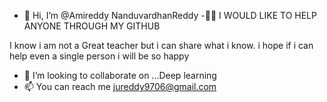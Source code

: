 - 👋 Hi, I’m @Amireddy NanduvardhanReddy
-📝📑
 I WOULD LIKE TO HELP ANYONE THROUGH MY GITHUB

I know i am not a Great teacher but i can share what i know. i hope if i can help even a single person i will be so happy
- 💞️ I’m looking to collaborate on ...Deep learning
- 📫 You can reach me jureddy9706@gmail.com

<!---
jureddy9706/jureddy9706 is a ✨ special ✨ repository because its `README.md` (this file) appears on your GitHub profile.
You can click the Preview link to take a look at your changes.
--->
